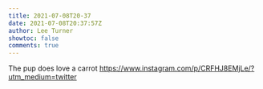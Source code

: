 ```yaml
---
title: 2021-07-08T20-37
date: 2021-07-08T20:37:57Z
author: Lee Turner
showtoc: false
comments: true
---
```


The pup does love a carrot https://www.instagram.com/p/CRFHJ8EMjLe/?utm_medium=twitter

